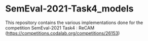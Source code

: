 # SemEval-2021-Task4_models
This repository contains the various implementations done for the competition SemEval-2021 Task4 : ReCAM (https://competitions.codalab.org/competitions/26153)
